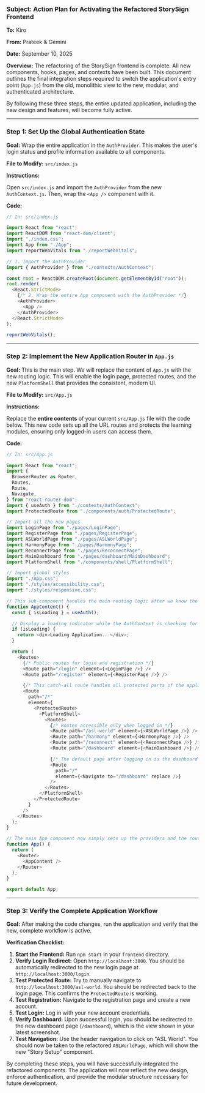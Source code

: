 ### **Subject: Action Plan for Activating the Refactored StorySign Frontend**

**To:** Kiro

**From:** Prateek & Gemini

**Date:** September 10, 2025

**Overview:**
The refactoring of the StorySign frontend is complete. All new components, hooks, pages, and contexts have been built. This document outlines the final integration steps required to switch the application's entry point (`App.js`) from the old, monolithic view to the new, modular, and authenticated architecture.

By following these three steps, the entire updated application, including the new design and features, will become fully active.

---

### **Step 1: Set Up the Global Authentication State**

**Goal:** Wrap the entire application in the `AuthProvider`. This makes the user's login status and profile information available to all components.

**File to Modify:** `src/index.js`

**Instructions:**

Open `src/index.js` and import the `AuthProvider` from the new `AuthContext.js`. Then, wrap the `<App />` component with it.

**Code:**

```javascript
// In: src/index.js

import React from "react";
import ReactDOM from "react-dom/client";
import "./index.css";
import App from "./App";
import reportWebVitals from "./reportWebVitals";

// 1. Import the AuthProvider
import { AuthProvider } from "./contexts/AuthContext";

const root = ReactDOM.createRoot(document.getElementById("root"));
root.render(
  <React.StrictMode>
    {/* 2. Wrap the entire App component with the AuthProvider */}
    <AuthProvider>
      <App />
    </AuthProvider>
  </React.StrictMode>
);

reportWebVitals();
```

---

### **Step 2: Implement the New Application Router in `App.js`**

**Goal:** This is the main step. We will replace the content of `App.js` with the new routing logic. This will enable the login page, protected routes, and the new `PlatformShell` that provides the consistent, modern UI.

**File to Modify:** `src/App.js`

**Instructions:**

Replace the **entire contents** of your current `src/App.js` file with the code below. This new code sets up all the URL routes and protects the learning modules, ensuring only logged-in users can access them.

**Code:**

```javascript
// In: src/App.js

import React from "react";
import {
  BrowserRouter as Router,
  Routes,
  Route,
  Navigate,
} from "react-router-dom";
import { useAuth } from "./contexts/AuthContext";
import ProtectedRoute from "./components/auth/ProtectedRoute";

// Import all the new pages
import LoginPage from "./pages/LoginPage";
import RegisterPage from "./pages/RegisterPage";
import ASLWorldPage from "./pages/ASLWorldPage";
import HarmonyPage from "./pages/HarmonyPage";
import ReconnectPage from "./pages/ReconnectPage";
import MainDashboard from "./pages/dashboard/MainDashboard";
import PlatformShell from "./components/shell/PlatformShell";

// Import global styles
import "./App.css";
import "./styles/accessibility.css";
import "./styles/responsive.css";

// This sub-component handles the main routing logic after we know the auth state
function AppContent() {
  const { isLoading } = useAuth();

  // Display a loading indicator while the AuthContext is checking for a stored token
  if (isLoading) {
    return <div>Loading Application...</div>;
  }

  return (
    <Routes>
      {/* Public routes for login and registration */}
      <Route path="/login" element={<LoginPage />} />
      <Route path="/register" element={<RegisterPage />} />

      {/* This catch-all route handles all protected parts of the application */}
      <Route
        path="/*"
        element={
          <ProtectedRoute>
            <PlatformShell>
              <Routes>
                {/* Routes accessible only when logged in */}
                <Route path="/asl-world" element={<ASLWorldPage />} />
                <Route path="/harmony" element={<HarmonyPage />} />
                <Route path="/reconnect" element={<ReconnectPage />} />
                <Route path="/dashboard" element={<MainDashboard />} />

                {/* The default page after logging in is the dashboard */}
                <Route
                  path="/"
                  element={<Navigate to="/dashboard" replace />}
                />
              </Routes>
            </PlatformShell>
          </ProtectedRoute>
        }
      />
    </Routes>
  );
}

// The main App component now simply sets up the providers and the router
function App() {
  return (
    <Router>
      <AppContent />
    </Router>
  );
}

export default App;
```

---

### **Step 3: Verify the Complete Application Workflow**

**Goal:** After making the code changes, run the application and verify that the new, complete workflow is active.

**Verification Checklist:**

1.  **Start the Frontend:** Run `npm start` in your `frontend` directory.
2.  **Verify Login Redirect:** Open `http://localhost:3000`. You should be automatically redirected to the new login page at `http://localhost:3000/login`.
3.  **Test Protected Route:** Try to manually navigate to `http://localhost:3000/asl-world`. You should be redirected back to the login page. This confirms the `ProtectedRoute` is working.
4.  **Test Registration:** Navigate to the registration page and create a new account.
5.  **Test Login:** Log in with your new account credentials.
6.  **Verify Dashboard:** Upon successful login, you should be redirected to the new dashboard page (`/dashboard`), which is the view shown in your latest screenshot.
7.  **Test Navigation:** Use the header navigation to click on "ASL World". You should now be taken to the refactored `ASLWorldPage`, which will show the new "Story Setup" component.

By completing these steps, you will have successfully integrated the refactored components. The application will now reflect the new design, enforce authentication, and provide the modular structure necessary for future development.
